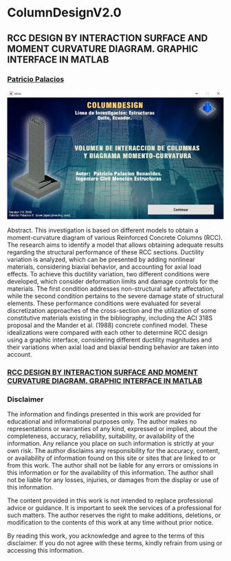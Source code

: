 # ColumnDesignV2.0
## RCC DESIGN BY INTERACTION SURFACE AND MOMENT CURVATURE DIAGRAM. GRAPHIC INTERFACE IN MATLAB

### [Patricio Palacios](https://github.com/ppalacios92) 

![Cover Page](ColumnDesignV2.jpeg)



Abstract. This investigation is based on different models to obtain a moment-curvature diagram of various Reinforced Concrete Columns (RCC). The research aims to identify a model that allows obtaining adequate results regarding the structural performance of these RCC sections. Ductility variation is analyzed, which can be presented by adding nonlinear materials, considering biaxial behavior, and accounting for axial load effects. To achieve this ductility variation, two different conditions were developed, which consider deformation limits and damage controls for the materials. The first condition addresses non-structural safety affectation, while the second condition pertains to the severe damage state of structural elements. These performance conditions were evaluated for several discretization approaches of the cross-section and the utilization of some constitutive materials existing in the bibliography, including the ACI 318S proposal and the Mander et al. (1988) concrete confined model. These idealizations were compared with each other to determine RCC design using a graphic interface, considering different ductility magnitudes and their variations when axial load and biaxial bending behavior are taken into account.

### [RCC DESIGN BY INTERACTION SURFACE AND MOMENT CURVATURE DIAGRAM. GRAPHIC INTERFACE IN MATLAB](https://journal.espe.edu.ec/ojs/index.php/riie/article/view/1620)

### Disclaimer

The information and findings presented in this work are provided for educational and informational purposes only. The author makes no representations or warranties of any kind, expressed or implied, about the completeness, accuracy, reliability, suitability, or availability of the information. Any reliance you place on such information is strictly at your own risk. The author disclaims any responsibility for the accuracy, content, or availability of information found on this site or sites that are linked to or from this work. The author shall not be liable for any errors or omissions in this information or for the availability of this information. The author shall not be liable for any losses, injuries, or damages from the display or use of this information.

The content provided in this work is not intended to replace professional advice or guidance. It is important to seek the services of a professional for such matters. The author reserves the right to make additions, deletions, or modification to the contents of this work at any time without prior notice.

By reading this work, you acknowledge and agree to the terms of this disclaimer. If you do not agree with these terms, kindly refrain from using or accessing this information.


